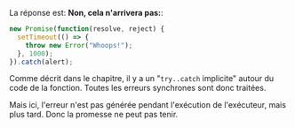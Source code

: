 La réponse est: **Non, cela n'arrivera pas:**:

```js run
new Promise(function(resolve, reject) {
  setTimeout(() => {
    throw new Error("Whoops!");
  }, 1000);
}).catch(alert);
```

Comme décrit dans le chapitre, il y a un "`try..catch` implicite" autour du code de la fonction. Toutes les erreurs synchrones sont donc traitées.

Mais ici, l'erreur n'est pas générée pendant l'exécution de l'exécuteur, mais plus tard. Donc la promesse ne peut pas tenir.
